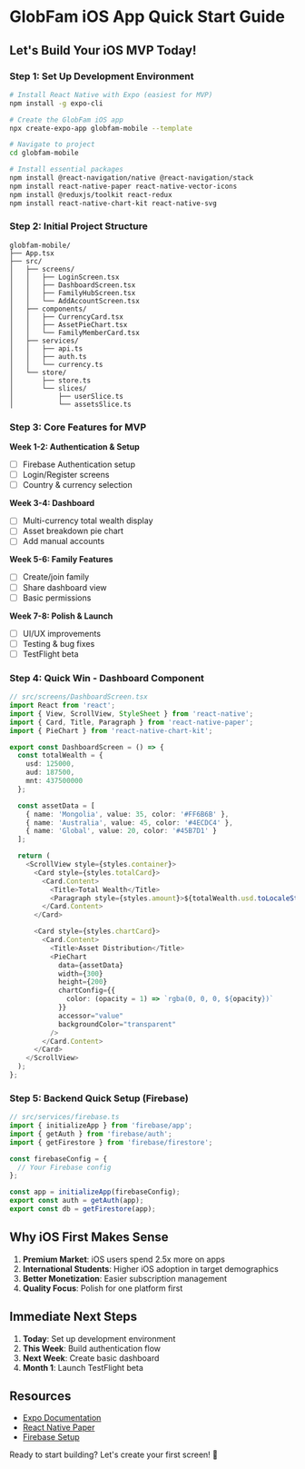 # GlobFam iOS App Quick Start Guide

## Let's Build Your iOS MVP Today!

### Step 1: Set Up Development Environment

```bash
# Install React Native with Expo (easiest for MVP)
npm install -g expo-cli

# Create the GlobFam iOS app
npx create-expo-app globfam-mobile --template

# Navigate to project
cd globfam-mobile

# Install essential packages
npm install @react-navigation/native @react-navigation/stack
npm install react-native-paper react-native-vector-icons
npm install @reduxjs/toolkit react-redux
npm install react-native-chart-kit react-native-svg
```

### Step 2: Initial Project Structure

```
globfam-mobile/
├── App.tsx
├── src/
│   ├── screens/
│   │   ├── LoginScreen.tsx
│   │   ├── DashboardScreen.tsx
│   │   ├── FamilyHubScreen.tsx
│   │   └── AddAccountScreen.tsx
│   ├── components/
│   │   ├── CurrencyCard.tsx
│   │   ├── AssetPieChart.tsx
│   │   └── FamilyMemberCard.tsx
│   ├── services/
│   │   ├── api.ts
│   │   ├── auth.ts
│   │   └── currency.ts
│   └── store/
│       ├── store.ts
│       └── slices/
│           ├── userSlice.ts
│           └── assetsSlice.ts
```

### Step 3: Core Features for MVP

**Week 1-2: Authentication & Setup**
- [ ] Firebase Authentication setup
- [ ] Login/Register screens
- [ ] Country & currency selection

**Week 3-4: Dashboard**
- [ ] Multi-currency total wealth display
- [ ] Asset breakdown pie chart
- [ ] Add manual accounts

**Week 5-6: Family Features**
- [ ] Create/join family
- [ ] Share dashboard view
- [ ] Basic permissions

**Week 7-8: Polish & Launch**
- [ ] UI/UX improvements
- [ ] Testing & bug fixes
- [ ] TestFlight beta

### Step 4: Quick Win - Dashboard Component

```typescript
// src/screens/DashboardScreen.tsx
import React from 'react';
import { View, ScrollView, StyleSheet } from 'react-native';
import { Card, Title, Paragraph } from 'react-native-paper';
import { PieChart } from 'react-native-chart-kit';

export const DashboardScreen = () => {
  const totalWealth = {
    usd: 125000,
    aud: 187500,
    mnt: 437500000
  };

  const assetData = [
    { name: 'Mongolia', value: 35, color: '#FF6B6B' },
    { name: 'Australia', value: 45, color: '#4ECDC4' },
    { name: 'Global', value: 20, color: '#45B7D1' }
  ];

  return (
    <ScrollView style={styles.container}>
      <Card style={styles.totalCard}>
        <Card.Content>
          <Title>Total Wealth</Title>
          <Paragraph style={styles.amount}>${totalWealth.usd.toLocaleString()} USD</Paragraph>
        </Card.Content>
      </Card>

      <Card style={styles.chartCard}>
        <Card.Content>
          <Title>Asset Distribution</Title>
          <PieChart
            data={assetData}
            width={300}
            height={200}
            chartConfig={{
              color: (opacity = 1) => `rgba(0, 0, 0, ${opacity})`
            }}
            accessor="value"
            backgroundColor="transparent"
          />
        </Card.Content>
      </Card>
    </ScrollView>
  );
};
```

### Step 5: Backend Quick Setup (Firebase)

```typescript
// src/services/firebase.ts
import { initializeApp } from 'firebase/app';
import { getAuth } from 'firebase/auth';
import { getFirestore } from 'firebase/firestore';

const firebaseConfig = {
  // Your Firebase config
};

const app = initializeApp(firebaseConfig);
export const auth = getAuth(app);
export const db = getFirestore(app);
```

## Why iOS First Makes Sense

1. **Premium Market**: iOS users spend 2.5x more on apps
2. **International Students**: Higher iOS adoption in target demographics
3. **Better Monetization**: Easier subscription management
4. **Quality Focus**: Polish for one platform first

## Immediate Next Steps

1. **Today**: Set up development environment
2. **This Week**: Build authentication flow
3. **Next Week**: Create basic dashboard
4. **Month 1**: Launch TestFlight beta

## Resources

- [Expo Documentation](https://docs.expo.dev)
- [React Native Paper](https://callstack.github.io/react-native-paper/)
- [Firebase Setup](https://firebase.google.com/docs/ios/setup)

Ready to start building? Let's create your first screen! 🚀